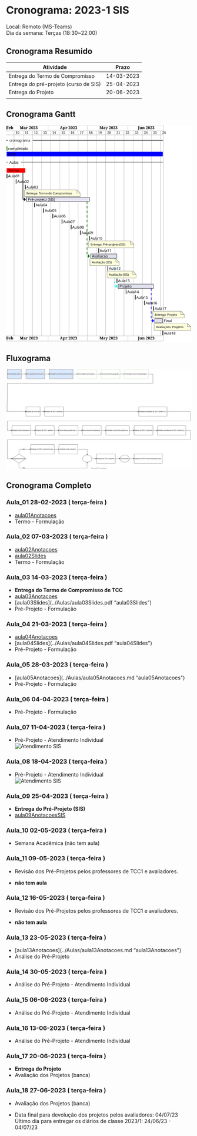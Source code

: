 # Cronograma:   2023-1 SIS  
  
Local:   Remoto (MS-Teams)  
Dia da semana:   Terças (18:30\~22:00)  
  
<!-- [ ] Aviso: Inicio das aulas <> -->  
  
## Cronograma Resumido  
  
| Atividade | Prazo |  
|--- | ---- |  
| Entrega do Termo de Compromisso |   14-03-2023  |  
| Entrega do pré-projeto (curso de SIS) |   25-04-2023  |  
| Entrega do Projeto |   20-06-2023  |  
|   |  |  
  
## Cronograma Gantt  
  
![Cronograma Gantt](../svg/Cronogramas/cronograma_SIS.svg "Cronograma Gantt")  
  
## Fluxograma  
  
![Fluxograma](cronogramaFluxograma.drawio.svg "fluxograma")  
  
## Cronograma Completo  
  
### Aula_01 28-02-2023  ( terça-feira )  
  
- [aula01Anotacoes](../Aulas/aula01Anotacoes.md "aula01Anotacoes")  
- Termo - Formulação  
  
### Aula_02 07-03-2023  ( terça-feira )  
  
<!-- \[AVISO] Termo atraso https://github.com/dalton-reis/disciplinaTCC1Privado/projects/1#card-67011391 -->  
- [aula02Anotacoes](../Aulas/aula02Anotacoes.md "aula02Anotacoes")  
- [aula02Slides](../Aulas/aula02Slides.pdf "aula02Slides")  
- Termo - Formulação  
  
### Aula_03 14-03-2023  ( terça-feira )  
  
- **Entrega do Termo de Compromisso de TCC**  
- [aula03Anotacoes](../Aulas/aula03Anotacoes.md "aula03Anotacoes")  
- [aula03Slides](../Aulas/aula03Slides.pdf “aula03Slides")  
- Pré-Projeto - Formulação  
  
### Aula_04 21-03-2023  ( terça-feira )  
  
<!-- \[AVISO] Orientadores https://github.com/dalton-reis/disciplinaTCC1Privado/projects/1#card-67524750 -->  
- [aula04Anotacoes](../Aulas/aula04Anotacoes.md "aula04Anotacoes")  
- [aula04Slides](../Aulas/aula04Slides.pdf “aula04Slides")  
- Pré-Projeto - Formulação  
  
### Aula_05 28-03-2023  ( terça-feira )  
  
<!-- \[AVISO] banca BCC -->  
- [aula05Anotacoes](../Aulas/aula05Anotacoes.md “aula05Anotacoes")  
- Pré-Projeto - Formulação  
  
### Aula_06 04-04-2023  ( terça-feira )  
  
- Pré-Projeto - Formulação  
  
### Aula_07 11-04-2023  ( terça-feira )  
  
<!-- \[AVISO] Atendimento SIS: https://github.com/dalton-reis/disciplinaTCC1Privado/projects/1#card-85660899 -->  
- Pré-Projeto - Atendimento Individual  
![Atendimento SIS](../Cronogramas/AtendimentoSIS_A.png "Atendimento SIS")  
  
### Aula_08 18-04-2023  ( terça-feira )  
  
- Pré-Projeto - Atendimento Individual  
![Atendimento SIS](../Cronogramas/AtendimentoSIS_B.png "Atendimento SIS")  
  
### Aula_09 25-04-2023  ( terça-feira )  
  
- **Entrega do Pré-Projeto (SIS)**  
- [aula09AnotacoesSIS](../Aulas/aula09AnotacoesSIS.md "aula09AnotacoesSIS")  
  
### Aula_10 02-05-2023  ( terça-feira )  
  
- Semana Acadêmica (não tem aula)  
  
### Aula_11 09-05-2023  ( terça-feira )  
  
<!-- \[ ] Revisão dos Pré-Projetos: https://github.com/dalton-reis/disciplinaTCC1Privado/projects/1#card-86157761 -->  
- Revisão dos Pré-Projetos pelos professores de TCC1 e avaliadores.  
  
- **não tem aula**  
  
### Aula_12 16-05-2023  ( terça-feira )  
  
- Revisão dos Pré-Projetos pelos professores de TCC1 e avaliadores.  
  
- **não tem aula**  
  
### Aula_13 23-05-2023  ( terça-feira )  
  
- [aula13Anotacoes](../Aulas/aula13Anotacoes.md “aula13Anotacoes")  
- Análise do Pré-Projeto  
  
### Aula_14 30-05-2023  ( terça-feira )  
  
- Análise do Pré-Projeto - Atendimento Individual  
  
### Aula_15 06-06-2023  ( terça-feira )  
  
- Análise do Pré-Projeto - Atendimento Individual  
  
### Aula_16 13-06-2023  ( terça-feira )  
  
- Análise do Pré-Projeto - Atendimento Individual  
  
### Aula_17 20-06-2023  ( terça-feira )  
  
- **Entrega do Projeto**  
- Avaliação dos Projetos (banca)  
  
### Aula_18 27-06-2023  ( terça-feira )  
  
- Avaliação dos Projetos (banca)  
  
<!-- [ ] Aviso: DION: fechar notas <> -->  
- Data final para devolução dos projetos pelos avaliadores:  04/07/23  
Último dia para entregar os diários de classe 2023/1: 24/06/23 - 04/07/23  
